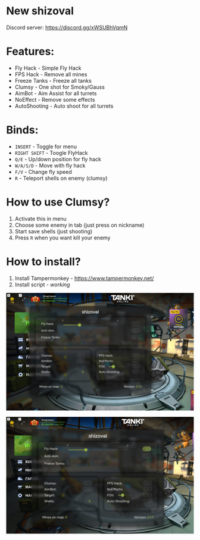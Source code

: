 # New shizoval
Discord server: https://discord.gg/xWSUBhVqmN

# Features:
 * Fly Hack      - Simple Fly Hack
 * FPS Hack      - Remove all mines
 * Freeze Tanks  - Freeze all tanks
 * Clumsy        - One shot for Smoky/Gauss
 * AimBot        - Aim Assist for all turrets
 * NoEffect      - Remove some effects
 * AutoShooting  - Auto shoot for all turrets

# Binds:
 * `INSERT`      - Toggle for menu 
 * `RIGHT SHIFT` - Toogle FlyHack
 * `Q/E`         - Up/down position for fly hack
 * `W/A/S/D`     - Move with fly hack
 * `F/V`         - Change fly speed
 * `R`           - Teleport shells on enemy (clumsy)

# How to use Clumsy?
 1. Activate this in menu
 2. Choose some enemy in tab (just press on nickname)
 3. Start save shells (just shooting)
 4. Press `R` when you want kill your enemy

# How to install?
 1. Install Tampermonkey - https://www.tampermonkey.net/
 2. Install script - *working*


![Menu](https://github.com/tdsrse/new-shizoval/blob/main/A1T2Vkvmae4.jpg?raw=true)





![Menu](https://github.com/tdsrse/new-shizoval/blob/main/cJ71qlqfYcU.jpg?raw=true)


